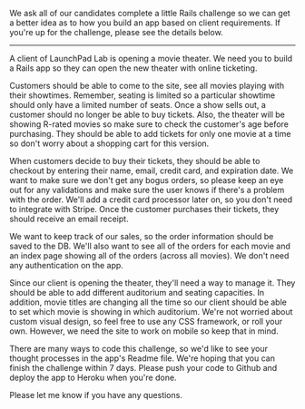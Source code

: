 We ask all of our candidates complete a little Rails challenge so we can get a better idea as to how you build an app based on client requirements. If you're up for the challenge, please see the details below.

***

A client of LaunchPad Lab is opening a movie theater. We need you to build a Rails app so they can open the new theater with online ticketing.

Customers should be able to come to the site, see all movies playing with their showtimes. Remember, seating is limited so a particular showtime should only have a limited number of seats. Once a show sells out, a customer should no longer be able to buy tickets. Also, the theater will be showing R-rated movies so make sure to check the customer's age before purchasing. They should be able to add tickets for only one movie at a time so don't worry about a shopping cart for this version.

When customers decide to buy their tickets, they should be able to checkout by entering their name, email, credit card, and expiration date. We want to make sure we don't get any bogus orders, so please keep an eye out for any validations and make sure the user knows if there's a problem with the order. We'll add a credit card processor later on, so you don't need to integrate with Stripe. Once the customer purchases their tickets, they should receive an email receipt.

We want to keep track of our sales, so the order information should be saved to the DB. We'll also want to see all of the orders for each movie and an index page showing all of the orders (across all movies). We don't need any authentication on the app.

Since our client is opening the theater, they'll need a way to manage it. They should be able to add different auditorium and seating capacities. In addition, movie titles are changing all the time so our client should be able to set which movie is showing in which auditorium.
We're not worried about custom visual design, so feel free to use any CSS framework, or roll your own. However, we need the site to work on mobile so keep that in mind.

There are many ways to code this challenge, so we'd like to see your thought processes in the app's Readme file. We're hoping that you can finish the challenge within 7 days. Please push your code to Github and deploy the app to Heroku when you're done.

Please let me know if you have any questions.